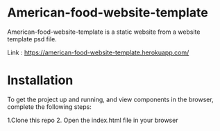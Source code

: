 # American-food-website-template

American-food-website-template is a static website from a website template psd file.

Link : https://american-food-website-template.herokuapp.com/

# Installation
To get the project up and running, and view components in the browser, complete the following steps:

  1.Clone this repo 
  2. Open the index.html file in your browser

